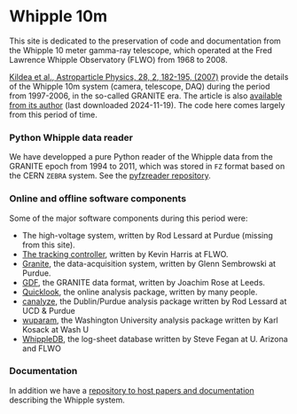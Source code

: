 # Whipple 10m

This site is dedicated to the preservation of code and documentation from the Whipple 10 meter gamma-ray telescope, which operated at the Fred Lawrence Whipple Observatory (FLWO) from 1968 to 2008.

[Kildea et al., Astroparticle Physics, 28, 2, 182-195, (2007)](https://www.sciencedirect.com/science/article/abs/pii/S0927650507000746) provide the details of the Whipple 10m system (camera, telescope, DAQ) during the period from 1997-2006, in the so-called GRANITE era. The article is also [available from its author](https://kildealab.com/publication/elsevier13/elsevier13.pdf) (last downloaded 2024-11-19). The code here comes largely from this period of time.

### Python Whipple data reader

We have developped a pure Python reader of the Whipple data from the GRANITE epoch from 1994 to 2011, which was stored in `FZ` format based on the CERN `ZEBRA` system. See the [pyfzreader repository](https://github.com/Whipple10m/pyfzreader).

### Online and offline software components

Some of the major software components during this period were:

- The high-voltage system, written by Rod Lessard at Purdue (missing from this site).
- [The tracking controller](https://github.com/Whipple10m/Track), written by Kevin Harris at FLWO.
- [Granite](https://github.com/Whipple10m/Granite), the data-acquisition system, written by Glenn Sembrowski at Purdue.
- [GDF](https://github.com/Whipple10m/GDF), the GRANITE data format, written by Joachim Rose at Leeds.
- [Quicklook](https://github.com/Whipple10m/Quicklook), the online analysis package, written by many people.
- [canalyze](https://github.com/Whipple10m/canalyze), the Dublin/Purdue analysis package written by Rod Lessard at UCD & Purdue
- [wuparam](https://github.com/Whipple10m/wuparam), the Washington University analysis package written by Karl Kosack at Wash U
- [WhippleDB](https://github.com/Whipple10m/WhippleDB), the log-sheet database written by Steve Fegan at U. Arizona and FLWO

### Documentation

In addition we have a [repository to host papers and documentation](https://github.com/Whipple10m/Documentation) describing the Whipple system.
